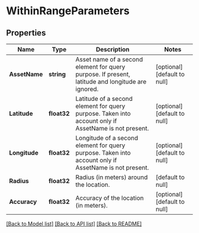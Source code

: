 # WithinRangeParameters

## Properties
Name | Type | Description | Notes
------------ | ------------- | ------------- | -------------
**AssetName** | **string** | Asset name of a second element for query purpose. If present, latitude and longitude are ignored. | [optional] [default to null]
**Latitude** | **float32** | Latitude of a second element for query purpose. Taken into account only if AssetName is not present. | [optional] [default to null]
**Longitude** | **float32** | Longitude of a second element for query purpose. Taken into account only if AssetName is not present. | [optional] [default to null]
**Radius** | **float32** | Radius (in meters) around the location. | [default to null]
**Accuracy** | **float32** | Accuracy of the location (in meters). | [optional] [default to null]

[[Back to Model list]](../README.md#documentation-for-models) [[Back to API list]](../README.md#documentation-for-api-endpoints) [[Back to README]](../README.md)


